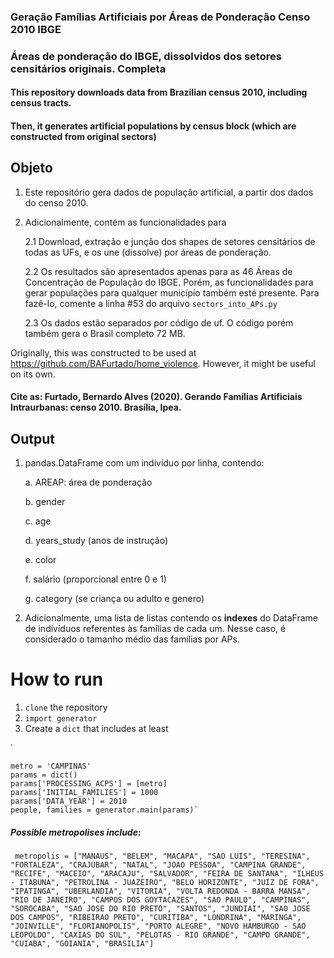 ### Geração Famílias Artificiais por Áreas de Ponderação Censo 2010 IBGE

### Áreas de ponderação do IBGE, dissolvidos dos setores censitários originais. Completa

#### This repository downloads data from Brazilian census 2010, including census tracts. 
#### Then, it generates artificial populations by census block (which are constructed from original sectors)

## Objeto

1. Este repositório gera dados de população artificial, a partir dos dados do censo 2010.
2. Adicionalmente, contém as funcionalidades para 
    
    2.1 Download, extração e junção dos shapes de setores censitários de todas as UFs, e os une (dissolve) 
    por áreas de ponderação.
    
    2.2 Os resultados são apresentados apenas para as 46 Áreas de Concentração de População do IBGE. 
    Porém, as funcionalidades para gerar populações para qualquer município também esté presente. 
    Para fazê-lo, comente a linha #53 do arquivo `sectors_into_APs.py`
    
    2.3 Os dados estão separados por código de uf. O código porém também gera o Brasil completo 72 MB.
 
Originally, this was constructed to be used at https://github.com/BAFurtado/home_violence. 
However, it might be useful on its own.

####  Cite as: Furtado, Bernardo Alves (2020). Gerando Famílias Artificiais Intraurbanas: censo 2010. Brasília, Ipea.

## Output

1. pandas.DataFrame com um indivíduo por linha, contendo:

    a. AREAP: área de ponderação
    
    b. gender
    
    c. age
    
    d. years_study (anos de instrução)
    
    e. color
    
    f. salário (proporcional entre 0 e 1)
    
    g. category (se criança ou adulto e genero) 
    
2. Adicionalmente, uma lista de listas contendo os **indexes** do DataFrame de indivíduos referentes às famílias de 
cada um. Nesse caso, é considerado o tamanho médio das famílias por APs.

# How to run

1. `clone` the repository 
2. `import generator`
3. Create a `dict` that includes at least

`

    metro = 'CAMPINAS'
    params = dict()
    params['PROCESSING_ACPS'] = [metro]
    params['INITIAL_FAMILIES'] = 1000
    params['DATA_YEAR'] = 2010
    people, families = generator.main(params)`


##### Possible metropolises include:

`
metropolis = ["MANAUS", "BELEM", "MACAPA", "SAO LUIS", "TERESINA", "FORTALEZA", "CRAJUBAR", "NATAL", "JOAO PESSOA",
              "CAMPINA GRANDE", "RECIFE", "MACEIO", "ARACAJU", "SALVADOR", "FEIRA DE SANTANA",
              "ILHEUS - ITABUNA", "PETROLINA - JUAZEIRO", "BELO HORIZONTE", "JUIZ DE FORA", "IPATINGA", "UBERLANDIA",
              "VITORIA", "VOLTA REDONDA - BARRA MANSA", "RIO DE JANEIRO", "CAMPOS DOS GOYTACAZES", "SAO PAULO",
              "CAMPINAS", "SOROCABA", "SAO JOSE DO RIO PRETO", "SANTOS", "JUNDIAI", "SAO JOSE DOS CAMPOS",
              "RIBEIRAO PRETO", "CURITIBA", "LONDRINA", "MARINGA", "JOINVILLE", "FLORIANOPOLIS", "PORTO ALEGRE",
              "NOVO HAMBURGO - SAO LEOPOLDO", "CAXIAS DO SUL", "PELOTAS - RIO GRANDE", "CAMPO GRANDE", "CUIABA",
              "GOIANIA", "BRASILIA"]`